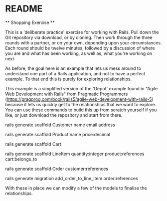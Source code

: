 # README

** Shopping Exercise **

This is a 'deliberate practice' exercise for working with Rails. Pull down the Git repository via download, or by cloning. Then work through the three rounds with a partner, or on your own, depending upon your circumstances. Each round should be twelve minutes, followed by a discussion of where you are and what has been working, as well as, what you're working on next.

As before, the goal here is an example that lets us mess around to understand one part of a Rails application, and not to have a perfect example. To that end this is purely for exploring relationships.

This example is a simplified version of the 'Depot' example found in "Agile Web Development with Rails" from Pragmatic Programmers (https://pragprog.com/book/rails5/agile-web-development-with-rails-5) because it lets us quickly get to the relationships that we want to explore. You can use these commands to build this up from scratch yourself if you like, or just download the repository and start from there.


rails generate scaffold Customer name email address

rails generate scaffold Product name price:decimal

rails generate scaffold Cart

rails generate scaffold LineItem quantity:integer product:references cart:belongs_to

rails generate scaffold Order customer:references

rails generate migration add_order_to_line_item order:references

With these in place we can modify a few of the models to finalise the relationships.
